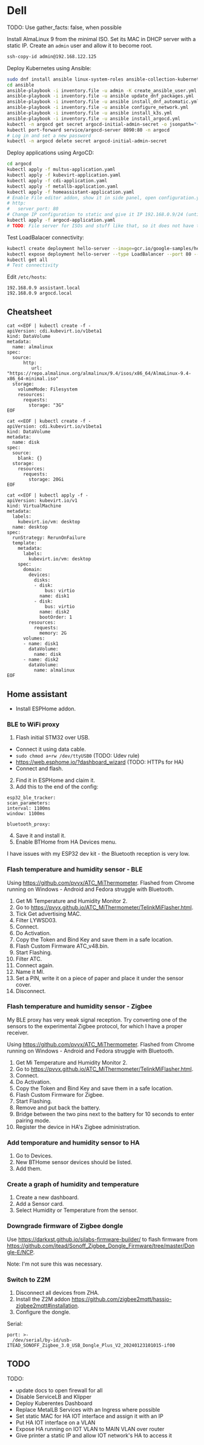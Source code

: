 # Dell

TODO: Use gather_facts: false, when possible

Install AlmaLinux 9 from the minimal ISO. Set its MAC in DHCP server with a static IP. Create an `admin` user and allow it to become root.

```sh
ssh-copy-id admin@192.168.122.125
```

Deploy Kubernetes using Ansible:

```sh
sudo dnf install ansible linux-system-roles ansible-collection-kubernetes-core python3-kubernetes
cd ansible
ansible-playbook -i inventory.file -u admin -K create_ansible_user.yml
ansible-playbook -i inventory.file -u ansible update_dnf_packages.yml
ansible-playbook -i inventory.file -u ansible install_dnf_automatic.yml
ansible-playbook -i inventory.file -u ansible configure_network.yml
ansible-playbook -i inventory.file -u ansible install_k3s.yml
ansible-playbook -i inventory.file -u ansible install_argocd.yml
kubectl -n argocd get secret argocd-initial-admin-secret -o jsonpath="{.data.password}" | base64 -d
kubectl port-forward service/argocd-server 8090:80 -n argocd
# Log in and set a new password
kubectl -n argocd delete secret argocd-initial-admin-secret
```

Deploy applications using ArgoCD:

```sh
cd argocd
kubectl apply -f multus-application.yaml
kubectl apply -f kubevirt-application.yaml
kubectl apply -f cdi-application.yaml
kubectl apply -f metallb-application.yaml
kubectl apply -f homeassistant-application.yaml
# Enable File editor addon, show it in side panel, open configuration.yaml, add:
# http:
#   server_port: 80
# Change IP configuration to static and give it IP 192.168.0.9/24 (until VLAN etc. is set up)
kubectl apply -f argocd-application.yaml
# TODO: File server for ISOs and stuff like that, so it does not have to be downloaded every time
```

Test LoadBalacer connectivity:

```sh
kubectl create deployment hello-server --image=gcr.io/google-samples/hello-app:1.0
kubectl expose deployment hello-server --type LoadBalancer --port 80 --target-port 8080
kubectl get all
# Test connectivity
```

Edit `/etc/hosts`:

```
192.168.0.9 assistant.local
192.168.0.9 argocd.local
```

## Cheatsheet

```
cat <<EOF | kubectl create -f -
apiVersion: cdi.kubevirt.io/v1beta1
kind: DataVolume
metadata:
  name: almalinux
spec:
  source:
      http:
         url: "https://repo.almalinux.org/almalinux/9.4/isos/x86_64/AlmaLinux-9.4-x86_64-minimal.iso"
  storage:
    volumeMode: Filesystem
    resources:
      requests:
        storage: "3G"
EOF
```

```
cat <<EOF | kubectl create -f -
apiVersion: cdi.kubevirt.io/v1beta1
kind: DataVolume
metadata:
  name: disk
spec:
  source:
    blank: {}
  storage:
    resources:
      requests:
        storage: 20Gi
EOF
```

```
cat <<EOF | kubectl apply -f -
apiVersion: kubevirt.io/v1
kind: VirtualMachine
metadata:
  labels:
    kubevirt.io/vm: desktop
  name: desktop
spec:
  runStrategy: RerunOnFailure
  template:
    metadata:
      labels:
        kubevirt.io/vm: desktop
    spec:
      domain:
        devices:
          disks:
          - disk:
              bus: virtio
            name: disk1
          - disk:
              bus: virtio
            name: disk2
            bootOrder: 1
        resources:
          requests:
            memory: 2G
      volumes:
      - name: disk1
        dataVolume:
          name: disk
      - name: disk2
        dataVolume:
          name: almalinux
EOF
```

## Home assistant

* Install ESPHome addon.

### BLE to WiFi proxy

1. Flash initial STM32 over USB.
  * Connect it using data cable.
  * `sudo chmod a+rw /dev/ttyUSB0` (TODO: Udev rule)
  * <https://web.esphome.io/?dashboard_wizard> (TODO: HTTPs for HA)
  * Connect and flash.
2. Find it in ESPHome and claim it.
3. Add this to the end of the config:
  ```
esp32_ble_tracker:
scan_parameters:
  interval: 1100ms
  window: 1100ms
    
bluetooth_proxy:
  ```
4. Save it and install it.
5. Enable BTHome from HA Devices menu.

I have issues with my ESP32 dev kit - the Bluetooth reception is very low.

### Flash temperature and humidity sensor - BLE

Using <https://github.com/pvvx/ATC_MiThermometer>. Flashed from Chrome running on Windows - Android and Fedora struggle with Bluetooth.

1. Get Mi Temperature and Humidity Monitor 2.
2. Go to <https://pvvx.github.io/ATC_MiThermometer/TelinkMiFlasher.html>.
3. Tick Get advertising MAC.
4. Filter LYWSD03.
5. Connect.
6. Do Activation.
7. Copy the Token and Bind Key and save them in a safe location.
8. Flash Custom Firmware ATC_v48.bin.
9. Start Flashing.
10. Filter ATC.
11. Connect again.
12. Name it MI<INDEX>.
13. Set a PIN, write it on a piece of paper and place it under the sensor cover.
14. Disconnect.

### Flash temperature and humidity sensor - Zigbee

My BLE proxy has very weak signal reception. Try converting one of the sensors to the experimental Zigbee protocol, for which I have a proper receiver.

Using <https://github.com/pvvx/ATC_MiThermometer>. Flashed from Chrome running on Windows - Android and Fedora struggle with Bluetooth.

1. Get Mi Temperature and Humidity Monitor 2.
2. Go to <https://pvvx.github.io/ATC_MiThermometer/TelinkMiFlasher.html>.
5. Connect.
6. Do Activation.
7. Copy the Token and Bind Key and save them in a safe location.
8. Flash Custom Firmware for Zigbee.
9. Start Flashing.
10. Remove and put back the battery.
11. Bridge between the two pins next to the battery for 10 seconds to enter pairing mode.
12. Register the device in HA's Zigbee administration.

### Add temporature and humidity sensor to HA

1. Go to Devices.
2. New BTHome sensor devices should be listed.
3. Add them.

### Create a graph of humidity and temperature

1. Create a new dashboard.
2. Add a Sensor card.
3. Select Humidity or Temperature from the sensor.

### Downgrade firmware of Zigbee dongle

Use <https://darkxst.github.io/silabs-firmware-builder/> to flash firmware from <https://github.com/itead/Sonoff_Zigbee_Dongle_Firmware/tree/master/Dongle-E/NCP>.

Note: I'm not sure this was necessary.

### Switch to Z2M

1. Disconnect all devices from ZHA.
2. Install the Z2M addon <https://github.com/zigbee2mqtt/hassio-zigbee2mqtt#installation>.
3. Configure the dongle.

Serial:

```
port: >-
  /dev/serial/by-id/usb-ITEAD_SONOFF_Zigbee_3.0_USB_Dongle_Plus_V2_20240123101015-if00
```

## TODO

TODO:
- update docs to open firewall for all
- Disable ServiceLB and Klipper
- Deploy Kuberentes Dashboard
- Replace MetalLB Services with an Ingress where possible
- Set static MAC for HA IOT interface and assign it with an IP
- Put HA IOT interface on a VLAN
- Expose HA running on IOT VLAN to MAIN VLAN over router
- Give printer a static IP and allow IOT network's HA to access it
